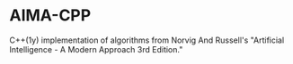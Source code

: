 AIMA-CPP
========

C++(1y) implementation of algorithms from Norvig And Russell's "Artificial Intelligence - A Modern Approach 3rd Edition."
